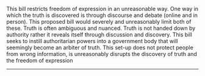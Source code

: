 This bill restricts freedom of expression in an unreasonable way. One way in
which the truth is discovered is through discourse and debate (online and in
person). This proposed bill would severely and unreasonably limit both of these.
Truth is often ambiguous and nuanced. Truth is not handed down by authority
rather it reveals itself through discussion and discovery. This bill seeks to instill
authoritarian powers into a government body that will seemingly become an
arbiter of truth. This set-up does not protect people from wrong information, is
unreasonably disrupts the discovery of truth and the freedom of expression


-----

